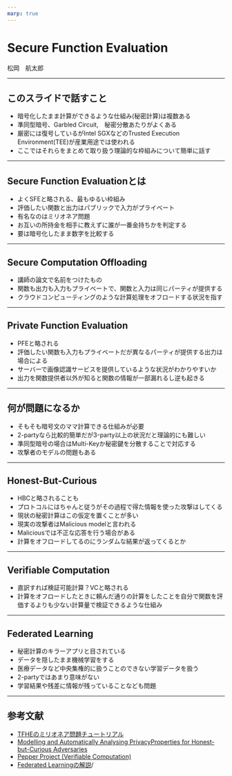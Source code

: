 ```yaml
---
marp: true
---
```

<!-- 
theme: default
size: 16:9
paginate: true
footer : ![](../image/ccbysa.png) [licence](https://creativecommons.org/licenses/by-sa/4.0/)
style: |
  h1, h2, h3, h4, h5, header, footer {
        color: white;
    }
  section {
    background-color: #505050;
    color:white
  }
  table{
      color:black
  }
  code{
    color:black
  }
-->

<!-- page_number: true -->

# Secure Function Evaluation

松岡　航太郎

---

## このスライドで話すこと

- 暗号化したまま計算ができるような仕組み(秘密計算)は複数ある
- 準同型暗号、Garbled Circuit,　秘密分散あたりがよくある
- 厳密には復号しているがIntel SGXなどのTrusted Execution Environment(TEE)が産業用途では使われる
- ここではそれらをまとめて取り扱う理論的な枠組みについて簡単に話す

---

## Secure Function Evaluationとは

- よくSFEと略される、最もゆるい枠組み
- 評価したい関数と出力はパブリックで入力がプライベート
- 有名なのはミリオネア問題
- お互いの所持金を相手に教えずに誰が一番金持ちかを判定する
- 要は暗号化したまま数字を比較する

---

## Secure Computation Offloading

- 講師の論文で名前をつけたもの
- 関数も出力も入力もプライベートで、関数と入力は同じパーティが提供する
- クラウドコンピューティングのような計算処理をオフロードする状況を指す

---

## Private Function Evaluation

- PFEと略される
- 評価したい関数も入力もプライベートだが異なるパーティが提供する出力は場合による
- サーバーで画像認識サービスを提供しているような状況がわかりやすいか
- 出力を関数提供者以外が知ると関数の情報が一部漏れるし逆も起きる

---

## 何が問題になるか

- そもそも暗号文のママ計算できる仕組みが必要
- 2-partyなら比較的簡単だが3-party以上の状況だと理論的にも難しい
- 準同型暗号の場合はMulti-Keyか秘密鍵を分散することで対応する
- 攻撃者のモデルの問題もある

---

## Honest-But-Curious

- HBCと略されることも
- プロトコルにはちゃんと従うがその過程で得た情報を使った攻撃はしてくる
- 現状の秘密計算はこの仮定を置くことが多い
- 現実の攻撃者はMalicious modelと言われる
- Maliciousでは不正な応答を行う場合がある
- 計算をオフロードしてるのにランダムな結果が返ってくるとか

---

## Verifiable Computation

- 直訳すれば検証可能計算？VCと略される
- 計算をオフロードしたときに頼んだ通りの計算をしたことを自分で関数を評価するよりも少ない計算量で検証できるような仕組み

---

## Federated Learning

- 秘密計算のキラーアプリと目されている
- データを隠したまま機械学習をする
- 医療データなど中央集権的に扱うことのできない学習データを扱う
- 2-partyではあまり意味がない
- 学習結果や残差に情報が残っていることなども問題

---

## 参考文献

- [TFHEのミリオネア問題チュートリアル](https://tfhe.github.io/tfhe/coding.html)
- [Modelling and Automatically Analysing PrivacyProperties for Honest-but-Curious Adversaries](https://www.cs.ox.ac.uk/people/andrew.paverd/casper/casper-privacy-report.pdf)
- [Pepper Project (Verifiable Computation)](https://www.pepper-project.org/)
- [Federated Learningの解説](https://blog.openmined.org/what-is-federated-learning/)/